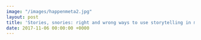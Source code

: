 ```yaml
---
image: "/images/happenmeta2.jpg"
layout: post
title: 'Stories, snories: right and wrong ways to use storytelling in marketing'
date: 2017-11-06 00:00:00 +0000
---
```

